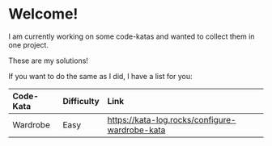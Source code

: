 # Welcome!
I am currently working on some code-katas and wanted to collect them in one project. 

These are my solutions!

If you want to do the same as I did, I have a list for you:

|Code-Kata |Difficulty |Link |
|:---------|:----------|:----|
|Wardrobe |Easy |https://kata-log.rocks/configure-wardrobe-kata|
